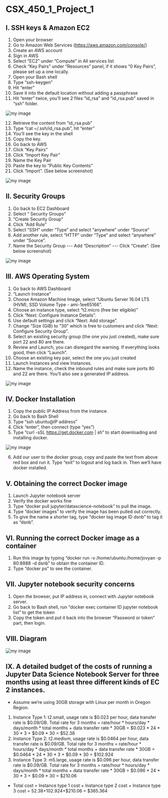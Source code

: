 # CSX_450_1_Project_1
## I. SSH keys & Amazon EC2
1. Open your browser 
2. Go to Amazon Web Services (https://aws.amazon.com/console/) 
3. Create an AWS account 
4. Sign in AWS 
5. Select “EC2” under “Compute” in All services list 
6. Check “Key Pairs” under “Resources” panel, if it shows “0 Key Pairs”, please set up a one locally.
7. Open your Bash shell 
8. Type “ssh-keygen” 
9. Hit “enter” 
10. Save it into the default location without adding a passphrase 
11. Hit “enter” twice, you’ll see 2 files “id_rsa” and “id_rsa.pub” saved in “ssh” folder. 

![my image](https://github.com/lssnadia/CSX_450_1_Project_1/blob/master/Screen%20Shot%202018-01-13%20at%209.10.27%20PM.png)

12. Retrieve the content from “id_rsa.pub”
13. Type “cat ~/.ssh/id_rsa.pub”, hit “enter”
14. You’ll see the key in the shell
15. Copy the key.
16. Go back to AWS
17. Click “Key Pairs”
18. Click “Import Key Pair”
19. Name the Key Pair
20. Paste the key to “Public Key Contents” 
21. Click “Import”. (See below screenshot)

![my image](https://github.com/lssnadia/CSX_450_1_Project_1/blob/master/Screen%20Shot%202018-01-13%20at%209.44.43%20PM.png)

## II. Security Groups
1. Go back to EC2 Dashboard
2. Select “ Security Groups”
3. “Create Security Group” 
4. Click “Add Rule”
5. Select “SSH” under “Type” and select “anywhere” under “Source” 
6. Add another rule, select “HTTP” under “Type” and select “anywhere” under “Source”.
7. Name the Security Group --- Add “Description” --- Click “Create”. (See below screenshot)

![my image](https://github.com/lssnadia/CSX_450_1_Project_1/blob/master/Screen%20Shot%202018-01-13%20at%2010.14.22%20PM.png)

## III. AWS Operating System
1. Go back to AWS Dashboard
2. “Launch Instance”
3. Choose Amazon Machine Image, select “Ubuntu Server 16.04 LTS (HVM), SSD Volume Type - ami-1ee65166”.
4. Choose an instance type, select “t2.micro (free tier eligible)”
5. Click “Next: Configure Instance Details”.
6. Use default settings and click “Next: Add storage”.
7. Change “Size (GiB) to “30” which is free to customers and click “Next: Configure Security Group”.
8. Select an existing security group (the one you just created), make sure port 22 and 80 are there.
9. Review and Launch, you can disregard the warning. If everything looks good, then click “Launch”.
10. Choose an existing key pair, select the one you just created
11. Launch Instances and view Instances.
12. Name the instance, check the inbound rules and make sure ports 80 and 22 are there. You’ll also see a generated IP address.

![my image](https://github.com/lssnadia/CSX_450_1_Project_1/blob/master/Screen%20Shot%202018-01-13%20at%2011.09.47%20PM.png)

## IV. Docker Installation
1. Copy the public IP Address from the instance.
2. Go back to Bash Shell
3. Type “ssh ubuntu@IP address”
4. Click “enter”, then connect (type “yes”)
5. Type “curl -sSL https://get.docker.com | sh” to start downloading and installing docker. 

![my image](https://github.com/lssnadia/CSX_450_1_Project_1/blob/master/Screen%20Shot%202018-01-13%20at%2011.27.48%20PM.png)

6. Add our user to the docker group, copy and paste the text from above red box and run it. Type “exit” to logout and log back in. Then we’ll have docker installed.

## V. Obtaining the correct Docker image
1. Launch Jupyter notebook server
2. Verify the docker works fine
3. Type “docker pull jupyter/datascience-notebook” to pull the image.
4. Type “docker images” to verify the image has been pulled out correctly.
5. To give the name a shorter tag, type “docker tag image ID dsnb” to tag it as “dsnb”.

## VI. Running the correct Docker image as a container
1. Run this image by typing “docker run -v /home/ubuntu:/home/jovyan -p 80:8888 -d dsnb” to obtain the container ID. 
2. Type “docker ps” to see the container.

## VII. Jupyter notebook security concerns
1. Open the browser, put IP address in, connect with Jupyter notebook server.
2. Go back to Bash shell, run “docker exec container ID jupyter notebook list” to get the token
3. Copy the token and put it back into the browser “Password or token” part, then login. 

## VIII. Diagram
![my image](https://github.com/lssnadia/CSX_450_1_Project_1/blob/master/Launch%20Jupyter%20Diagram.001.jpeg)

## IX. A detailed budget of the costs of running a Jupyter Data Science Notebook Server for three months using at least three different kinds of EC 2 instances.
- Assume we’re using 30GB storage with Linux per month in Oregon Region.
 1. Instance Type 1: t2.small, usage rate is $0.023 per hour, data transfer rate is $0.09/GB. Total rate for 3 months = rate/hour * hours/day * days/month * total months + data transfer rate * 30GB = $0.023 * 24 * 30 * 3 + $0.09 * 30 = $52.38
 2. Instance Type 2: t2.medium, usage rate is $0.0464 per hour, data transfer rate is $0.09/GB. Total rate for 3 months = rate/hour * hours/day * days/month * total months + data transfer rate * 30GB = $0.0464 * 24 * 30 * 3 + $0.09 * 30 = $102.924
 3. Instance Type 3: m5.large, usage rate is $0.096 per hour, data transfer rate is $0.09/GB. Total rate for 3 months = rate/hour * hours/day * days/month * total months + data transfer rate * 30GB = $0.096 * 24 * 30 * 3 + $0.09 * 30 = $210.06
- Total cost = Instance type 1 cost + Instance type 2 cost + Instance type 3 cost = $52.38+$102.924+$210.06 = $365.364
	
